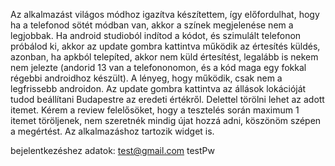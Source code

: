 Az alkalmazást világos módhoz igazítva készítettem, így előfordulhat, hogy ha a telefonod sötét módban van, akkor a színek megjelenése nem a legjobbak.
Ha android studioból indítod a kódot, és szimulált telefonon próbálod ki, akkor az update gombra kattintva működik az értesítés küldés, azonban, ha apkból telepíted, akkor nem küld értesítést,
legalább is nekem nem jelezte (andorid 13 van a telefononomon, és a kód maga egy fokkal régebbi androidhoz készült). A lényeg, hogy működik, csak nem a legfrissebb androidon.
Az update gombra kattintva az állások lokációját tudod beállítani Budapestre az eredeti értékről. Delettel törölni lehet az adott itemet. Kérem a review felelősöket, hogy a tesztelés során maximum 1
itemet töröljenek, nem szeretnék mindig újat hozzá adni, köszönöm szépen a megértést. Az alkalmazáshoz tartozik widget is.

bejelentkezéshez adatok:
test@gmail.com
testPw
